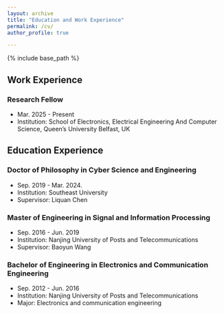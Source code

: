 ```yaml
---
layout: archive
title: "Education and Work Experience"
permalink: /cv/
author_profile: true

---
```


{% include base_path %}

## Work Experience
### Research Fellow
- Mar. 2025 - Present
- Institution: School of Electronics, Electrical Engineering And Computer Science, Queen’s University Belfast, UK


## Education Experience
### Doctor of Philosophy in Cyber Science and Engineering
- Sep. 2019 - Mar. 2024.
- Institution: Southeast University
- Supervisor: Liquan Chen

### Master of Engineering in Signal and Information Processing
- Sep. 2016 - Jun. 2019
- Institution: Nanjing University of Posts and Telecommunications
- Supervisor: Baoyun Wang

### Bachelor of Engineering in Electronics and Communication Engineering
- Sep. 2012 - Jun. 2016
- Institution: Nanjing University of Posts and Telecommunications
- Major: Electronics and communication engineering

